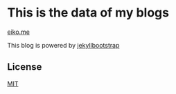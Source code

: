 # This is the data of my blogs

[eiko.me](http://eiko.me)

This blog is powered by [jekyllbootstrap](http://jekyllbootstrap.com)




## License

[MIT](http://opensource.org/licenses/MIT)
